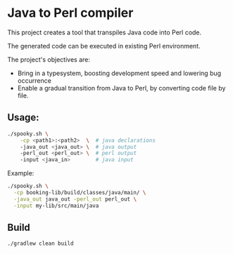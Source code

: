 # Java to Perl compiler

This project creates a tool that transpiles Java code into Perl code. 

The generated code can be executed in existing Perl environment.

The project's objectives are:

* Bring in a typesystem, boosting development speed and lowering bug occurrence
* Enable a gradual transition from Java to Perl, by converting code file by file.


## Usage:

```sh
./spooky.sh \
    -cp <path1>:<path2>  \  # java declarations
    -java_out <java_out> \  # java output
    -perl_out <perl_out> \  # perl output
    -input <java_in>        # java input
```

Example:

```sh
./spooky.sh \
  -cp booking-lib/build/classes/java/main/ \
  -java_out java_out -perl_out perl_out \
  -input my-lib/src/main/java
```


## Build

```
./gradlew clean build
```
